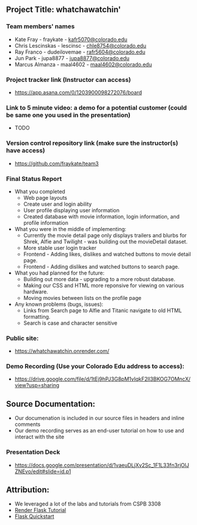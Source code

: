 ## Project Title: whatchawatchin'

### Team members' names
* Kate Fray - fraykate - kafr5070@colorado.edu
* Chris Lescinskas - lescinsc - chle8754@colorado.edu
* Ray Franco - dudeilovemae - rafr5604@colorado.edu
* Jun Park - jupa8877 - jupa8877@colorado.edu
* Marcus Almanza - maal4602 - maal4602@colorado.edu

### Project tracker link (Instructor can access)
* https://app.asana.com/0/1203900098272076/board

### Link to 5 minute video: a demo for a potential customer (could be same one you used in the presentation)
* TODO

### Version control repository link (make sure the instructor(s) have access)
* https://github.com/fraykate/team3

### Final Status Report
* What you completed
  - Web page layouts
  - Create user and login ability
  - User profile displaying user information
  - Created database with movie information, login information, and profile information
* What you were in the middle of implementing:
  - Currently the movie detail page only displays trailers and blurbs for Shrek, Alfie and Twilight - was building out the movieDetail dataset.
  - More stable user login tracker
  - Frontend - Adding likes, dislikes and watched buttons to movie detail page.
  - Frontend - Adding dislikes and watched buttons to search page.
* What you had planned for the future:
  - Building out more data - upgrading to a more robust database.
  - Making our CSS and HTML more reponsive for viewing on various hardware.
  - Moving movies between lists on the profile page
* Any known problems (bugs, issues):
   - Links from Search page to Alfie and Titanic navigate to old HTML formatting.
   - Search is case and character sensitive

### Public site:
* https://whatchawatchin.onrender.com/

### Demo Recording (Use your Colorado Edu address to access):
* https://drive.google.com/file/d/1tEj9hPJ3G8pM1vIqkF2ll3BKOG7OMncX/view?usp=sharing 

## Source Documentation:
* Our documenation is included in our source files in headers and inline comments
* Our demo recording serves as an end-user tutorial on how to use and interact with the site

### Presentation Deck
* https://docs.google.com/presentation/d/1vaeuDLjXv2Sc_1F1L33fn3rjOlJZNEvo/edit#slide=id.p1

## Attribution:
* We leveraged a lot of the labs and tutorials from CSPB 3308
* [Render Flask Tutorial](https://render.com/docs/deploy-flask)
* [Flask Quickstart](https://flask.palletsprojects.com/en/1.0.x/quickstart/#a-minimal-application)


